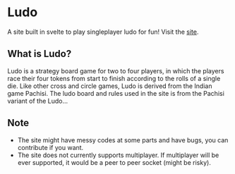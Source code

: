 # Ludo

A site built in svelte to play singleplayer ludo for fun! Visit the [site](https://scientific-dev.github.io/ludo/).

## What is Ludo?

Ludo is a strategy board game for two to four players, in which the players race their four tokens from start to finish according to the rolls of a single die. Like other cross and circle games, Ludo is derived from the Indian game Pachisi. The ludo board and rules used in the site is from the Pachisi variant of the Ludo...

## Note

- The site might have messy codes at some parts and have bugs, you can contribute if you want.
- The site does not currently supports multiplayer. If multiplayer will be ever supported, it would be a peer to peer socket (might be risky).